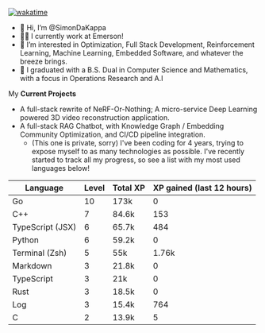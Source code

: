 
[![wakatime](https://wakatime.com/badge/user/50e6c678-94a9-4739-af51-360aeb113c51.svg)](https://wakatime.com/@50e6c678-94a9-4739-af51-360aeb113c51)

- 👋 Hi, I’m @SimonDaKappa
- 🧑‍💼 I currently work at Emerson!
- 👀 I’m interested in Optimization, Full Stack Development, Reinforcement Learning, Machine Learning, Embedded Software, and whatever the breeze brings.
- 🌱 I graduated with a B.S. Dual in Computer Science and Mathematics, with a focus in Operations Research and A.I

My **Current Projects** 
- A full-stack rewrite of NeRF-Or-Nothing; A micro-service Deep Learning powered 3D video reconstruction application.
- A full-stack RAG Chatbot, with Knowledge Graph / Embedding Community Optimization, and CI/CD pipeline integration.
  - (This one is private, sorry)
I've been coding for 4 years, trying to expose myself to as many technologies as possible. I've recently started to track all my progress, so see
a list with my most used languages below!

| Language | Level | Total XP | XP gained (last 12 hours) |
| --- | --- | --- | --- |
| Go | 10 | 173k | 0 |
| C++ | 7 | 84.6k | 153 |
| TypeScript (JSX) | 6 | 65.7k | 484 |
| Python | 6 | 59.2k | 0 |
| Terminal (Zsh) | 5 | 55k | 1.76k |
| Markdown | 3 | 21.8k | 0 |
| TypeScript | 3 | 21k | 0 |
| Rust | 3 | 18.5k | 0 |
| Log | 3 | 15.4k | 764 |
| C | 2 | 13.9k | 5 |